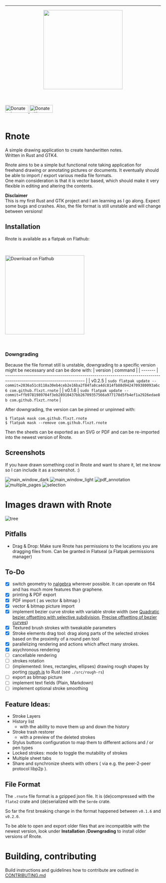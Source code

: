 -----------------------------

<div align="center">
<img src="resources/icons/scalable/apps/rnote.svg" width="256"></img>
</div><br><br><br>

<div align="start">
    <a href="https://liberapay.com/flxzt/donate">
        <img alt="Donate using Liberapay" src="https://liberapay.com/assets/widgets/donate.svg" width="75" height="25">
    </a>
    <a href="https://www.paypal.com/donate?hosted_button_id=LQ9Q4868GKQGG">
        <img src="https://raw.githubusercontent.com/flxzt/rnote/main/misc/media/paypal-donate-button.png" alt="Donate with PayPal" width="75" height="25"/>
    </a>
</div><br>

# Rnote
A simple drawing application to create handwritten notes.  
Written in Rust and GTK4.

Rnote aims to be a simple but functional note taking application for freehand drawing or annotating pictures or documents. It eventually should be able to import / export various media file formats.  
One main consideration is that it is vector based, which should make it very flexible in editing and altering the contents.

**Disclaimer**  
This is my first Rust and GTK project and I am learning as I go along. Expect some bugs and crashes. Also, the file format is still unstable and will change between versions!

## Installation
Rnote is available as  a flatpak on Flathub:

<br><div align="start">
<a href='https://flathub.org/apps/details/com.github.flxzt.rnote'><img width="256" alt='Download on Flathub' src='https://flathub.org/assets/badges/flathub-badge-en.png'/></a>
</div><br>

### Downgrading
Because the file format still is unstable, downgrading to a specific version might be necessary and can be done with:
| version | command                                                                                                                |
| ------- | ---------------------------------------------------------------------------------------------------------------------- |
| v0.2.5  | `sudo flatpak update --commit=2036a51c8118a30eb4ceb2e16ba2f84fa8ca4dc814fb88d9424709380093a6c6 com.github.flxzt.rnote` |
| v0.1.6  | `sudo flatpak update --commit=ffb9781989704f3eb28910437bb26709357566a977178d5fb4ef1a2926edae8b com.github.flxzt.rnote` |

After downgrading, the version can be pinned or unpinned with:
```
$ flatpak mask com.github.flxzt.rnote
$ flatpak mask --remove com.github.flxzt.rnote
```

Then the sheets can be exported as an SVG or PDF and can be re-imported into the newest version of Rnote.

## Screenshots

If you have drawn something cool in Rnote and want to share it, let me know so I can include it as a screenshot. :)

![main_window_dark](./resources/screenshots/main_window_dark.png)
![main_window_light](./resources/screenshots/main_window_light.png)
![pdf_annotation](./resources/screenshots/pdf_annotation.png)
![multiple_pages](./resources/screenshots/multiple_pages.png)
![selection](./resources/screenshots/selection.png)

# Images drawn with Rnote

![tree](./resources/images/tree.svg)

## Pitfalls
* Drag & Drop: Make sure Rnote has permissions to the locations you are dragging files from. Can be granted in Flatseal (a Flatpak permissions manager)

## To-Do
- [x] switch geometry to [nalgebra](https://crates.io/crates/nalgebra) wherever possible. It can operate on f64 and has much more features than graphene.
- [x] printing & PDF export
- [x] PDF import ( as vector & bitmap )
- [x] vector & bitmap picture import
- [x] implement bezier curve stroke with variable stroke width
    (see [Quadratic bezier offsetting with selective subdivision](https://microbians.com/math/Gabriel_Suchowolski_Quadratic_bezier_offsetting_with_selective_subdivision.pdf),
    [Precise offsetting of bezier curves](https://blend2d.com/research/precise_offset_curves.pdf))
- [x] Textured brush strokes with tweakable parameters
- [x] Stroke elements drag tool: drag along parts of the selected strokes based on the proximity of a round pen tool
- [x] parallelizing rendering and actions which affect many strokes.
- [x] asychronous rendering
- [ ] cancellable rendering
- [ ] strokes rotation
- [ ] (implemented: lines, rectangles, ellipses) drawing rough shapes by porting [rough.js](https://roughjs.com/) to Rust (see `./src/rough-rs`)
- [ ] export as bitmap picture
- [ ] implement text fields (Plain, Markdown)
- [ ] implement optional stroke smoothing

## Feature Ideas:
* Stroke Layers
* History list
    * with the ability to move them up and down the history
* Stroke trash restorer
    *  with a preview of the deleted strokes
* Stylus buttons configuration to map them to different actions and / or pen types 
* Locked strokes: mode to toggle the mutability of strokes
* Multiple sheet tabs
* Share and synchronize sheets with others ( via e.g. the peer-2-peer protocol libp2p ).

## File Format
The `.rnote` file format is a gzipped json file. It is (de)compressed with the `flate2` crate and (de)serialized with the `Serde` crate.

So far the first breaking change in the format happened between `v0.1.6` and `v0.2.0`.

To be able to open and export older files that are incompatible with the newest version, look under **Installation** /**Downgrading** to install older versions of Rnote.

# Building, contributing
Build instructions and guidelines how to contribute are outlined in [CONTRIBUTING.md](./CONTRIBUTING.md)
